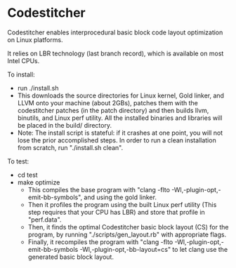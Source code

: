 # Codestitcher
Codestitcher enables interprocedural basic block code layout optimization on Linux platforms.

It relies on LBR technology (last branch record), which is available on most Intel CPUs.

To install:
  * run ./install.sh
  * This downloads the source directories for Linux kernel, Gold linker, and LLVM onto your machine (about 2GBs), patches them with the codestitcher patches (in the patch directory) and then builds llvm, binutils, and Linux perf utility. All the installed binaries and libraries will be placed in the build/ directory.
  * Note: The install script is stateful: if it crashes at one point, you will not lose the prior accomplished steps. In order to run a clean installation from scratch, run "./install.sh clean".

To test:
  * cd test
  * make optimize
    - This compiles the base program with "clang -flto -Wl,-plugin-opt,-emit-bb-symbols", and using the gold linker.
    - Then it profiles the program using the built Linux perf utility (This step requires that your CPU has LBR) and store that
    profile in "perf.data".
    - Then, it finds the optimal Codestitcher basic block layout (CS) for the program, by running "./scripts/gen_layout.rb" with 
    appropriate flags.
    - Finally, it recompiles the program with "clang -flto -Wl,-plugin-opt,-emit-bb-symbols -Wl,-plugin-opt,-bb-layout=cs" to let
    clang use the generated basic block layout.
    
    
    
